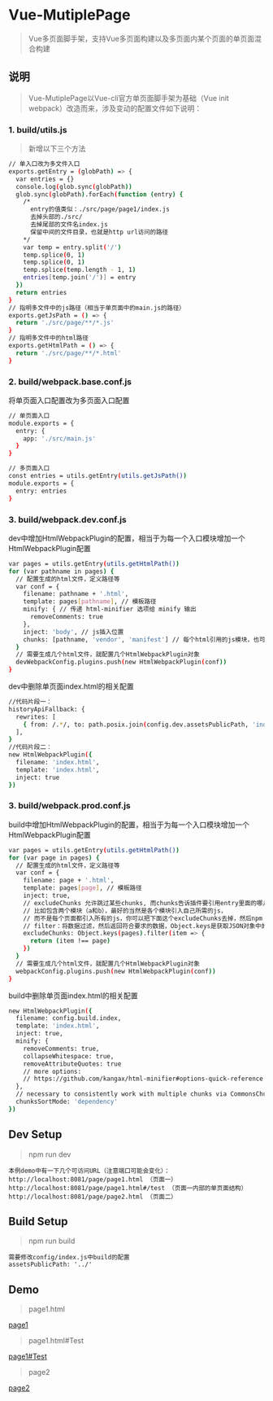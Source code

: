 # Vue-MutiplePage

> Vue多页面脚手架，支持Vue多页面构建以及多页面内某个页面的单页面混合构建

## 说明

> Vue-MutiplePage以Vue-cli官方单页面脚手架为基础（Vue init webpack）改造而来，涉及变动的配置文件如下说明：

### 1. build/utils.js
> 新增以下三个方法
```bash
// 单入口改为多文件入口
exports.getEntry = (globPath) => {
  var entries = {}
  console.log(glob.sync(globPath))
  glob.sync(globPath).forEach(function (entry) {
    /*
      entry的值类似：./src/page/page1/index.js
      去掉头部的./src/
      去掉尾部的文件名index.js
      保留中间的文件目录，也就是http url访问的路径
    */
    var temp = entry.split('/')
    temp.splice(0, 1)
    temp.splice(0, 1)
    temp.splice(temp.length - 1, 1)
    entries[temp.join('/')] = entry
  })
  return entries
}
// 指明多文件中的js路径（相当于单页面中的main.js的路径）
exports.getJsPath = () => {
  return './src/page/**/*.js'
}
// 指明多文件中的html路径
exports.getHtmlPath = () => {
  return './src/page/**/*.html'
}

```
### 2. build/webpack.base.conf.js
将单页面入口配置改为多页面入口配置
```bash
// 单页面入口
module.exports = {
  entry: {
    app: './src/main.js'
  }
}
```
```bash
// 多页面入口
const entries = utils.getEntry(utils.getJsPath())
module.exports = {
  entry: entries
}
```

### 3. build/webpack.dev.conf.js
dev中增加HtmlWebpackPlugin的配置，相当于为每一个入口模块增加一个HtmlWebpackPlugin配置
```bash
var pages = utils.getEntry(utils.getHtmlPath())
for (var pathname in pages) {
  // 配置生成的html文件，定义路径等
  var conf = {
    filename: pathname + '.html',
    template: pages[pathname], // 模板路径
    minify: { // 传递 html-minifier 选项给 minify 输出
      removeComments: true
    },
    inject: 'body', // js插入位置
    chunks: [pathname, 'vendor', 'manifest'] // 每个html引用的js模块，也可以在这里加上vendor等公用模块
  }
  // 需要生成几个html文件，就配置几个HtmlWebpackPlugin对象
  devWebpackConfig.plugins.push(new HtmlWebpackPlugin(conf))
}
```
dev中删除单页面index.html的相关配置
```bash
//代码片段一：
historyApiFallback: {
  rewrites: [
    { from: /.*/, to: path.posix.join(config.dev.assetsPublicPath, 'index.html') },
  ],
}
//代码片段二：
new HtmlWebpackPlugin({
  filename: 'index.html',
  template: 'index.html',
  inject: true
})
```
### 3. build/webpack.prod.conf.js
build中增加HtmlWebpackPlugin的配置，相当于为每一个入口模块增加一个HtmlWebpackPlugin配置
```bash
var pages = utils.getEntry(utils.getHtmlPath())
for (var page in pages) {
  // 配置生成的html文件，定义路径等
  var conf = {
    filename: page + '.html',
    template: pages[page], // 模板路径
    inject: true,
    // excludeChunks 允许跳过某些chunks, 而chunks告诉插件要引用entry里面的哪几个入口
    // 比如包含两个模块（a和b），最好的当然是各个模块引入自己所需的js，
    // 而不是每个页面都引入所有的js，你可以把下面这个excludeChunks去掉，然后npm run build，然后看编译出来的index.html和about.html就知道了
    // filter：将数据过滤，然后返回符合要求的数据，Object.keys是获取JSON对象中的每个key
    excludeChunks: Object.keys(pages).filter(item => {
      return (item !== page)
    })
  }
  // 需要生成几个html文件，就配置几个HtmlWebpackPlugin对象
  webpackConfig.plugins.push(new HtmlWebpackPlugin(conf))
}
```
build中删除单页面index.html的相关配置
```bash
new HtmlWebpackPlugin({
  filename: config.build.index,
  template: 'index.html',
  inject: true,
  minify: {
    removeComments: true,
    collapseWhitespace: true,
    removeAttributeQuotes: true
    // more options:
    // https://github.com/kangax/html-minifier#options-quick-reference
  },
  // necessary to consistently work with multiple chunks via CommonsChunkPlugin
  chunksSortMode: 'dependency'
})
```
## Dev Setup
> npm run dev
```
本例demo中有一下几个可访问URL（注意端口可能会变化）：
http://localhost:8081/page/page1.html （页面一）
http://localhost:8081/page/page1.html#/test （页面一内部的单页面结构）
http://localhost:8081/page/page2.html （页面二）
```

## Build Setup

> npm run build

```
需要修改config/index.js中build的配置
assetsPublicPath: '../' 
```

## Demo

> page1.html
> 
[page1](https://hustwxw.github.io/Vue-MultiplePage/dist/page/page1.html)
> page1.html#Test
> 
[page1#Test](https://hustwxw.github.io/Vue-MultiplePage/dist/page/page1.html#Test)
> page2
> 
[page2](https://hustwxw.github.io/Vue-MultiplePage/dist/page/page2.html)
